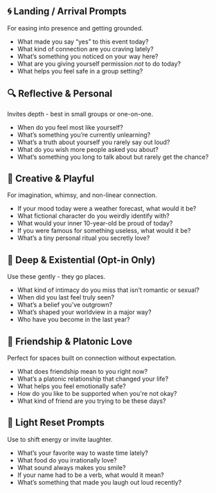 ## 🌀 Landing / Arrival Prompts

For easing into presence and getting grounded.

- What made you say “yes” to this event today?
- What kind of connection are you craving lately?
- What’s something you noticed on your way here?
- What are you giving yourself permission *not* to do today?
- What helps you feel safe in a group setting?

## 🔍 Reflective & Personal

Invites depth - best in small groups or one-on-one.

- When do you feel most like yourself?
- What’s something you’re currently unlearning?
- What’s a truth about yourself you rarely say out loud?
- What do you wish more people asked you about?
- What’s something you long to talk about but rarely get the chance?

## 🔮 Creative & Playful

For imagination, whimsy, and non-linear connection.

- If your mood today were a weather forecast, what would it be?
- What fictional character do you weirdly identify with?
- What would your inner 10-year-old be proud of today?
- If you were famous for something useless, what would it be?
- What’s a tiny personal ritual you secretly love?

## 🧠 Deep & Existential (Opt-in Only)

Use these gently - they go places.

- What kind of intimacy do you miss that isn’t romantic or sexual?
- When did you last feel truly seen?
- What’s a belief you’ve outgrown?
- What’s shaped your worldview in a major way?
- Who have you become in the last year?

## 🤝 Friendship & Platonic Love

Perfect for spaces built on connection without expectation.

- What does friendship mean to you right now?
- What’s a platonic relationship that changed your life?
- What helps you feel emotionally safe?
- How do you like to be supported when you're not okay?
- What kind of friend are you trying to be these days?

## 🔄 Light Reset Prompts

Use to shift energy or invite laughter.

- What’s your favorite way to waste time lately?
- What food do you irrationally love?
- What sound always makes you smile?
- If your name had to be a verb, what would it mean?
- What’s something that made you laugh out loud recently?